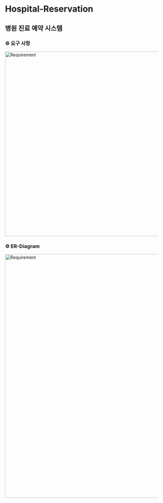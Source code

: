 # Hospital-Reservation
## 병원 진료 예약 시스템

### ⚙️ 요구 사항
<img width="606" alt="Requirement" src="https://user-images.githubusercontent.com/108213846/224554057-14df42b3-bd21-4faa-b487-9eceb3326ac2.png">

### ⚙️ ER-Diagram
<img width="800" alt="Requirement" src="https://user-images.githubusercontent.com/108213846/224554198-90e3a378-0c73-4059-afc0-b4c330d3e83a.pngg">
